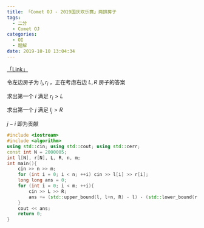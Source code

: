 ```yaml
---
title: 「Comet OJ - 2019国庆欢乐赛」两排房子
tags:
  - 二分
  - Comet OJ
categories:
  - OI
  - 题解
date: 2019-10-10 13:04:34
---
```


[「Link」](https://cometoj.com/contest/68/problem/C)

令左边房子为 $l_i, r_i$ ，正在考虑右边 $L,R$ 房子的答案

求出第一个 $i$ 满足 $r_i > L$

求出第一个 $j$ 满足 $l_j > R$

$j-i$ 即为贡献

<!-- more -->

```cpp
#include <iostream>
#include <algorithm>
using std::cin; using std::cout; using std::cerr;
const int N = 2000005;
int l[N], r[N], L, R, n, m;
int main(){
    cin >> n >> m;
    for (int i = 0; i < n; ++i) cin >> l[i] >> r[i];
    long long ans = 0;
    for (int i = 0; i < m; ++i){
        cin >> L >> R;
        ans += (std::upper_bound(l, l+n, R) - l) - (std::lower_bound(r, r+n, L) - r);
    }
    cout << ans;
    return 0;
}
```
